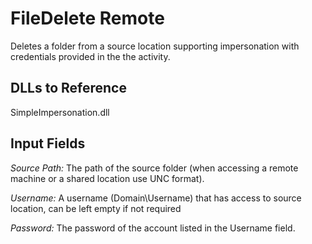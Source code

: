# FileDelete Remote

Deletes a folder from a source location supporting impersonation with credentials provided in the the activity.

## DLLs to Reference

SimpleImpersonation.dll

## Input Fields

*Source Path:* The path of the source folder (when accessing a remote machine or a shared location use UNC format).

*Username:* A username (Domain\Username) that has access to source location, can be left empty if not required

*Password:* The password of the account listed in the Username field.
